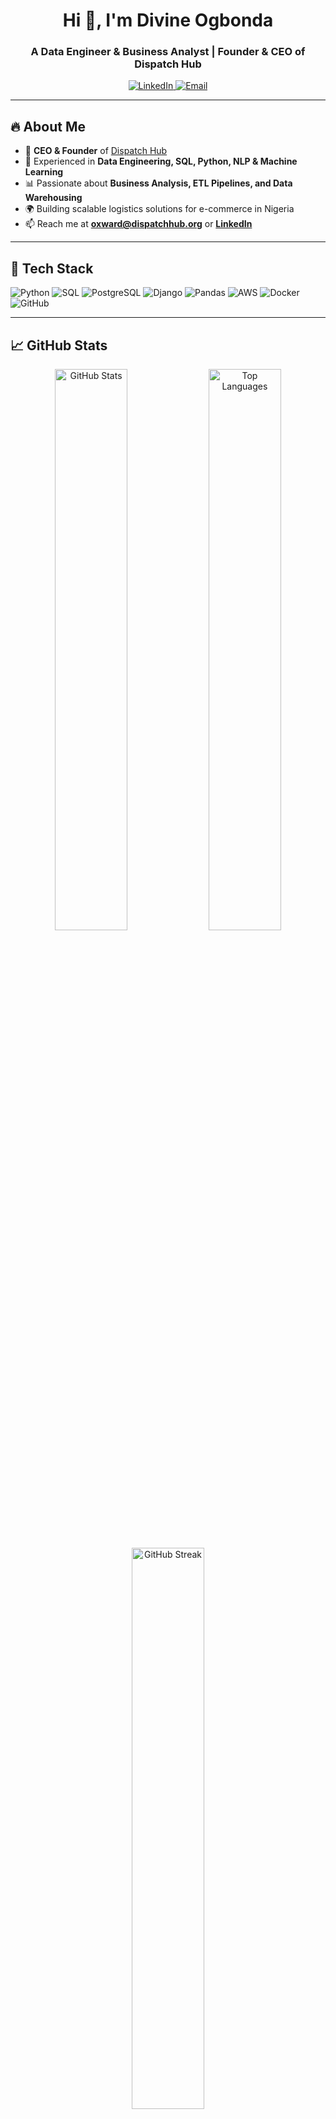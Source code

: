 <h1 align="center">Hi 👋, I'm Divine Ogbonda</h1>
<h3 align="center">A Data Engineer & Business Analyst | Founder & CEO of Dispatch Hub</h3>

<p align="center">
  <a href="https://www.linkedin.com/in/divine-ogbonda-625014179/">
    <img src="https://img.shields.io/badge/LinkedIn-DivineOgbonda-blue?style=flat-square&logo=linkedin" alt="LinkedIn">
  </a>
  <a href="mailto:oxward@dispatchhub.org">
    <img src="https://img.shields.io/badge/Email-oxward@dispatchhub.org-red?style=flat-square&logo=gmail" alt="Email">
  </a>
</p>

---

## 🔥 About Me
- 💼 **CEO & Founder** of [Dispatch Hub](https://dispatchhub.org)
- 🚀 Experienced in **Data Engineering, SQL, Python, NLP & Machine Learning**
- 📊 Passionate about **Business Analysis, ETL Pipelines, and Data Warehousing**
- 🌍 Building scalable logistics solutions for e-commerce in Nigeria
- 📫 Reach me at **oxward@dispatchhub.org** or **[LinkedIn](https://www.linkedin.com/in/divine-ogbonda-625014179/)**

---

## 🚀 Tech Stack
![Python](https://img.shields.io/badge/Python-3670A0?style=for-the-badge&logo=python&logoColor=yellow)
![SQL](https://img.shields.io/badge/SQL-CC2927?style=for-the-badge&logo=microsoft-sql-server&logoColor=white)
![PostgreSQL](https://img.shields.io/badge/PostgreSQL-336791?style=for-the-badge&logo=postgresql&logoColor=white)
![Django](https://img.shields.io/badge/Django-092E20?style=for-the-badge&logo=django&logoColor=white)
![Pandas](https://img.shields.io/badge/Pandas-150458?style=for-the-badge&logo=pandas&logoColor=white)
![AWS](https://img.shields.io/badge/AWS-232F3E?style=for-the-badge&logo=amazon-aws&logoColor=white)
![Docker](https://img.shields.io/badge/Docker-2496ED?style=for-the-badge&logo=docker&logoColor=white)
![GitHub](https://img.shields.io/badge/GitHub-181717?style=for-the-badge&logo=github&logoColor=white)

---

## 📈 GitHub Stats
<p align="center">
  <img src="https://github-readme-stats.vercel.app/api?username=OxwardInc&show_icons=true&theme=dark" alt="GitHub Stats" width="48%">
  <img src="https://github-readme-stats.vercel.app/api/top-langs/?username=OxwardInc&layout=compact&theme=dark" alt="Top Languages" width="48%">
</p>

<p align="center">
  <img src="https://github-readme-streak-stats.herokuapp.com/?user=OxwardInc&theme=dark" alt="GitHub Streak" width="48%">
  <img src="https://github-readme-activity-graph.vercel.app/graph?username=OxwardInc&theme=github-dark" alt="GitHub Activity Graph" width="100%">
</p>

---

## 📫 Connect with Me
<p align="center">
  <a href="https://www.linkedin.com/in/divine-ogbonda-625014179/">
    <img src="https://img.shields.io/badge/LinkedIn-DivineOgbonda-blue?style=for-the-badge&logo=linkedin" alt="LinkedIn">
  </a>
  <a href="mailto:oxward@dispatchhub.org">
    <img src="https://img.shields.io/badge/Email-oxward@dispatchhub.org-red?style=for-the-badge&logo=gmail" alt="Email">
  </a>
</p>


